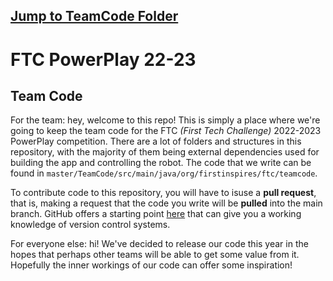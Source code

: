 [Jump to TeamCode Folder](https://github.com/AndrewDTR/TeamCode12282/tree/master/TeamCode/src/main/java/org/firstinspires/ftc/teamcode)
---

# FTC PowerPlay 22-23
## Team Code


For the team: hey, welcome to this repo! This is simply a place where we're going to keep the team code for the FTC *(First Tech Challenge)* 2022-2023 PowerPlay competition. There are a lot of folders and structures in this repository, with the majority of them being external dependencies used for building the app and controlling the robot. The code that we write can be found in `master/TeamCode/src/main/java/org/firstinspires/ftc/teamcode`.

To contribute code to this repository, you will have to isuse a **pull request**, that is, making a request that the code you write will be **pulled** into the main branch. GitHub offers a starting point [here](https://docs.github.com/en/get-started/quickstart/hello-world) that can give you a working knowledge of version control systems.

For everyone else: hi! We've decided to release our code this year in the hopes that perhaps other teams will be able to get some value from it. Hopefully the inner workings of our code can offer some inspiration!
